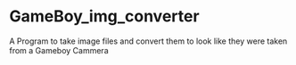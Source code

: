 # GameBoy_img_converter
 A Program to take image files and convert them to look like they were taken from a Gameboy Cammera
